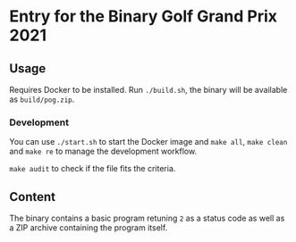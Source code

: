 # Entry for the Binary Golf Grand Prix 2021

## Usage

Requires Docker to be installed. Run `./build.sh`, the binary will be available as `build/pog.zip`.

### Development

You can use `./start.sh` to start the Docker image and `make all`, `make clean` and `make re` to manage the development workflow.

`make audit` to check if the file fits the criteria.

## Content

The binary contains a basic program retuning `2` as a status code as well as a ZIP archive containing the program itself.
